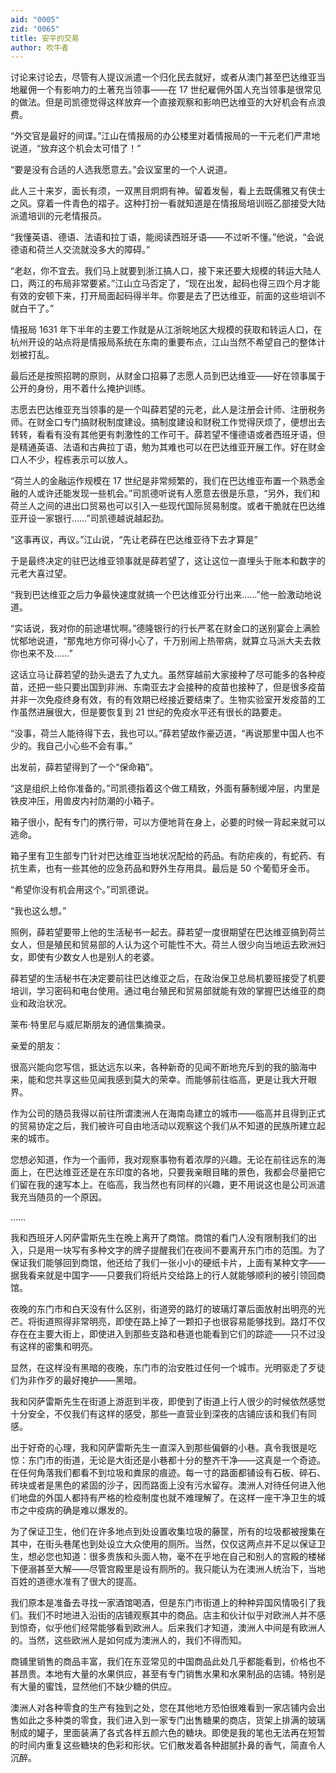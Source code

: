 ```yaml
---
aid: "0005"
zid: "0065"
title: 安平的交易
author: 吹牛者
---
```


讨论来讨论去，尽管有人提议派遣一个归化民去就好，或者从澳门甚至巴达维亚当地雇佣一个有影响力的土著充当领事——在 17 世纪雇佣外国人充当领事是很常见的做法。但是司凯德觉得这样放弃一个直接观察和影响巴达维亚的大好机会有点浪费。

“外交官是最好的间谍。”江山在情报局的办公楼里对着情报局的一干元老们严肃地说道，“放弃这个机会太可惜了！”

“要是没有合适的人选我愿意去。”会议室里的一个人说道。

此人三十来岁，面长有须，一双黒目炯炯有神。留着发髻，看上去既儒雅又有侠士之风。穿着一件青色的褶子。这种打扮一看就知道是在情报局培训班乙部接受大陆派遣培训的元老情报员。

“我懂英语、德语、法语和拉丁语，能阅读西班牙语——不过听不懂。”他说，“会说德语和荷兰人交流就没多大的障碍。”

“老赵，你不宜去。我们马上就要到浙江搞人口，接下来还要大规模的转运大陆人口，两江的布局非常要紧。”江山立马否定了，“现在出发，起码也得三四个月才能有效的安顿下来，打开局面起码得半年。你要是去了巴达维亚，前面的这些培训不就白干了。”

情报局 1631 年下半年的主要工作就是从江浙皖地区大规模的获取和转运人口，在杭州开设的站点将是情报局系统在东南的重要布点，江山当然不希望自己的整体计划被打乱。

最后还是按照招聘的原则，从财金口招募了志愿人员到巴达维亚——好在领事属于公开的身份，用不着什么掩护训练。

志愿去巴达维亚充当领事的是一个叫薛若望的元老，此人是注册会计师、注册税务师。在财金口专门搞财税制度建设。搞制度建设和财税工作觉得厌烦了，便想出去转转，看看有没有其他更有刺激性的工作可干。薛若望不懂德语或者西班牙语，但是精通英语、法语和古典拉丁语，勉为其难也可以在巴达维亚开展工作。好在财金口人不少，程栋表示可以放人。

“荷兰人的金融运作规模在 17 世纪是非常频繁的，我们在巴达维亚布置一个熟悉金融的人或许还能发现一些机会。”司凯德听说有人愿意去很是乐意，“另外，我们和荷兰人之间的进出口贸易也可以引入一些现代国际贸易制度。或者干脆就在巴达维亚开设一家银行……”司凯德越说越起劲。

“这事再议，再议。”江山说，“先让老薛在巴达维亚待下去才算是”

于是最终决定的驻巴达维亚领事就是薛若望了，这让这位一直埋头于账本和数字的元老大喜过望。

“我到巴达维亚之后力争最快速度就搞一个巴达维亚分行出来……”他一脸激动地说道。

“实话说，我对你的前途堪忧啊。”德隆银行的行长严茗在财金口的送别宴会上满脸忧郁地说道，“那鬼地方你可得小心了，千万别闹上热带病，就算立马派大夫去救你也来不及……”

这话立马让薛若望的劲头退去了九丈九。虽然穿越前大家接种了尽可能多的各种疫苗，还把一些只要出国到非洲、东南亚去才会接种的疫苗也接种了，但是很多疫苗并非一次免疫终身有效，有的有效期已经接近要结束了。生物实验室开发疫苗的工作虽然进展很大，但是要恢复到 21 世纪的免疫水平还有很长的路要走。

“没事，荷兰人能待得下去，我也可以。”薛若望故作豪迈道，“再说那里中国人也不少的。我自己小心些不会有事。”

出发前，薛若望得到了一个“保命箱”。

“这是组织上给你准备的。”司凯德指着这个做工精致，外面有藤制缓冲层，内里是铁皮冲压，用兽皮内衬防潮的小箱子。

箱子很小，配有专门的携行带，可以方便地背在身上，必要的时候一背起来就可以逃命。

箱子里有卫生部专门针对巴达维亚当地状况配给的药品。有防疟疾的，有蛇药、有抗生素，也有一些其他的应急药品和野外生存用具。最后是 50 个葡萄牙金币。

“希望你没有机会用这个。”司凯德说。

“我也这么想。”

照例，薛若望要带上他的生活秘书一起去。薛若望一度很期望在巴达维亚搞到荷兰女人，但是殖民和贸易部的人认为这个可能性不大。荷兰人很少向当地运去欧洲妇女，即使有少数女人也是别人的老婆。

薛若望的生活秘书在决定要前往巴达维亚之后，在政治保卫总局机要班接受了机要培训，学习密码和电台使用。通过电台殖民和贸易部就能有效的掌握巴达维亚的商业和政治状况。

莱布·特里尼与威尼斯朋友的通信集摘录。

亲爱的朋友：

很高兴能向您写信，抵达远东以来，各种新奇的见闻不断地充斥到的我的脑海中来，能和您共享这些见闻我感到莫大的荣幸。而能够前往临高，更是让我大开眼界。

作为公司的随员我得以前往所谓澳洲人在海南岛建立的城市——临高并且得到正式的贸易协定之后，我们被许可自由地活动以观察这个我们从不知道的民族所建立起来的城市。

您想必知道，作为一个画师，我对观察事物有着浓厚的兴趣。无论在前往远东的海面上，在巴达维亚还是在东印度的各地，只要我亲眼目睹的景色，我都会尽量把它们留在我的速写本上。在临高，我当然也有同样的兴趣，更不用说这也是公司派遣我充当随员的一个原因。

……

我和西班牙人冈萨雷斯先生在晚上离开了商馆。商馆的看门人没有限制我们的出入，只是用一块写有多种文字的牌子提醒我们在夜间不要离开东门市的范围。为了保证我们能够回到商馆，他还给了我们一张小小的硬纸卡片，上面有某种文字——据我看来就是中国字——只要我们将纸片交给路上的行人就能够顺利的被引领回商馆。

夜晚的东门市和白天没有什么区别，街道旁的路灯的玻璃灯罩后面放射出明亮的光芒。将街道照得非常明亮，即使在路上掉了一颗扣子也很容易能够找到。路灯不仅存在在主要大街上，即使进入到那些支路和巷道也能看到它们的踪迹——只不过没有这样的密集和明亮。

显然，在这样没有黑暗的夜晚，东门市的治安胜过任何一个城市。光明驱走了歹徒们为非作歹的最好掩护——黑暗。

我和冈萨雷斯先生在街道上游逛到半夜，即使到了街道上行人很少的时候依然感觉十分安全，不仅我们有这样的感受，那些一直营业到深夜的店铺应该和我们有同感。

出于好奇的心理，我和冈萨雷斯先生一直深入到那些偏僻的小巷。真令我很是吃惊：东门市的街道，无论是大街还是小巷都十分的整齐干净——这真是一个奇迹。在任何角落我们都看不到垃圾和粪尿的痕迹。每一寸的路面都铺设有石板、碎石、砖块或者是黑色的紧固的沙子，因而路面上没有污水留存。澳洲人对待任何进入他们地盘的外国人都持有严格的检疫制度也就不难理解了。在这样一座干净卫生的城市之中疫病的确是难以爆发的。

为了保证卫生，他们在许多地点到处设置收集垃圾的藤筐，所有的垃圾都被搜集在其中，在街头巷尾也到处设立大众使用的厕所。当然，仅仅这两点并不足以保证卫生，想必您也知道：很多贵族和头面人物，毫不在乎地在自己和别人的宫殿的楼梯下便溺甚至大解——尽管宫殿里是设有厕所的。我只能认为在澳洲人统治下，当地百姓的道德水准有了很大的提高。

我们原本是准备去寻找一家酒馆喝酒，但是东门市街道上的种种异国风情吸引了我们。我们不时地进入沿街的店铺观察其中的商品。店主和伙计似乎对欧洲人并不感到惊奇，似乎他们经常能够看到欧洲人。后来我们才知道，澳洲人中间是有欧洲人的。当然，这些欧洲人是如何成为澳洲人的，我们不得而知。

商铺里销售的商品丰富，我们在东亚常见的中国商品此处几乎都能看到，价格也不甚昂贵。本地有大量的水果供应，甚至有专门销售水果和水果制品的店铺。特别是有大量的蜜饯，显然他们不缺少糖的供应。

澳洲人对各种零食的生产有独到之处，您在其他地方恐怕很难看到一家店铺内会出售如此之多种类的零食，我们进入到一家专门出售糖果的商店，货架上排满的玻璃制成的罐子，里面装满了各式各样五颜六色的糖块。即使是我的笔也无法再在短暂的时间内重复这些糖块的色彩和形状。它们散发着各种甜腻扑鼻的香气，简直令人沉醉。
